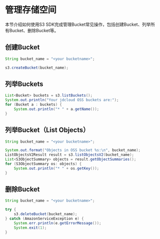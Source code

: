 # 管理存储空间

本节介绍如何使用S3 SDK完成管理Bucket常见操作，包括创建Bucket、列举所有Bucket、删除Bucket等。

## 创建Bucket

```java
String bucket_name = "<your bucketname>";

s3.createBucket(bucket_name);
```
## 列举Buckets

```java
List<Bucket> buckets = s3.listBuckets();
System.out.println("Your jdcloud OSS buckets are:");
for (Bucket a : buckets) {
    System.out.println("* " + a.getName());
}
```

## 列举Bucket（List Objects）

```java
String bucket_name = "<your bucketname>";

System.out.format("Objects in OSS bucket %s:\n", bucket_name);
ListObjectsV2Result result = s3.listObjectsV2(bucket_name);
List<S3ObjectSummary> objects = result.getObjectSummaries();
for (S3ObjectSummary os: objects) {
    System.out.println("* " + os.getKey());
}
```

## 删除Bucket

```java
String bucket_name = "<your bucketname>";

try {
    s3.deleteBucket(bucket_name);
} catch (AmazonServiceException e) {
    System.err.println(e.getErrorMessage());
    System.exit(1);
}
```
